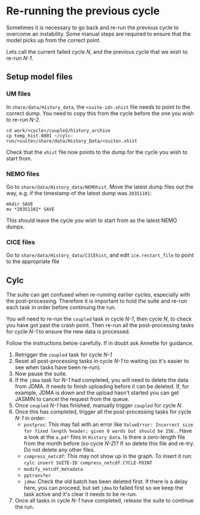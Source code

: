 # Re-running the previous cycle

Sometimes it is necessary to go back and re-run the previous cycle to overcome an instability. 
Some manual steps are required to ensure that the model picks up from the correct point. 

Lets call the current failed cycle *N*, and the previous cycle that we wish to re-run *N-1*. 

## Setup model files 

### UM files 

In `share/data/History_data`, the `<suite-id>.xhist` file needs to point to the correct dump. 
You need to copy this from the cycle before the one you wish to re-run *N-2*. 
~~~
cd work/<cycle>/coupled/history_archive 
cp temp_hist.0001 ~/cylc-run/<suite>/share/data/History_Data/<suite>.xhist
~~~
Check that the `xhist` file now points to the dump for the cycle you wish to start from. 

### NEMO files 

Go to `share/data/History_data/NEMOhist`. 
Move the latest dump files out the way, e.g. if the timestamp of the latest dump was `20351101`: 
~~~
mkdir SAVE
mv *20351101* SAVE
~~~
This should leave the cycle you wish to start from as the latest NEMO dumps. 

### CICE files 

Go to `share/data/History_data/CICEhist`, and edit `ice.restart_file` to point to the appropriate file 

## Cylc 

The suite can get confused when re-running earlier cycles, especially with the post-processing. 
Therefore it is important to hold the suite and re-run each task in order before continuing the run. 

You will need to re-run the `coupled` task in cycle *N-1*, then cycle *N*, to check you have got past the crash point. 
Then re-run all the post-processing tasks for cycle *N-1* to ensure the new data is processed. 

Follow the instructions below carefully. If in doubt ask Annette for guidance. 

1. Retrigger the `coupled` task for cycle *N-1*
2. Reset all post-processing tasks in cycle *N-1* to waiting (so it's easier to see when tasks have been re-run).
3. Now pause the suite. 
4. If the `jdma` task for *N-1* had completed, you will need to delete the data from JDMA. 
   It needs to finish uploading before it can be deleted. 
   If, for example, JDMA is down and the upload hasn't started you can get JASMIN to cancel the request from the queue. 
5. Once `coupled` *N-1* has finished, manually trigger `coupled` for cycle *N*.
6. Once this has completed, trigger all the post-processing tasks for cycle *N-1* in order: 
   * `postproc`: This may fail with an error like `ValueError: Incorrect size for fixed length header; given 0 words but should be 256.`. Have a look at the `a.p4*` files in `History_Data`. Is there a zero-length file from the month before (so cycle *N-2*)? If so delete this file and re-try. Do not delete any other files.  
   * `compress_netcdf`: This may not show up in the graph. To insert it run: `cylc insert SUITE-ID compress_netcdf.CYCLE-POINT`
   * `modify_netcdf_metadata` 
   * `pptransfer` 
   * `jdma`: Check the old batch has been deleted first. If there is a delay here, you can proceed, but set `jdma` to failed first so we keep the task active and it's clear it needs to be re-run. 
8. Once all tasks in cycle *N-1* have completed, release the suite to continue the run. 
